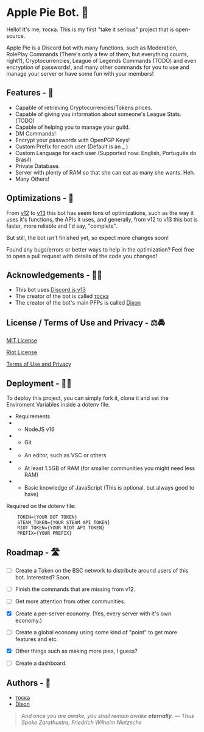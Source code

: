 
# Apple Pie Bot. 🥧

Hello! It's me, тоска. This is my first "take it serious" project that is open-source.

Apple Pie is a Discord bot with many functions, such as Moderation, RolePlay Commands (There's only a few of them, but everything counts, right?), Cryptocurrencies, League of Legends Commands (TODO) and even encryption of passwords!, and many other commands for you to use and manage your server or have some fun with your members!


## Features  - 🤖

- Capable of retrieving Cryptocurrencies/Tokens prices.
- Capable of giving you information about someone's League Stats. (TODO) 
- Capable of helping you to manage your guild.
- DM Commands!
- Encrypt your passwords with OpenPGP Keys!
- Custom Prefix for each user (Default is an _ )
- Custom Language for each user (Supported now: English, Português do Brasil)
- Private Database.
- Server with plenty of RAM so that she can eat as many she wants. Heh.
- Many Others!

  
## Optimizations - 🚀

From [v12](https://github.com/The-Crow-pleb/Apple-Pie-Bot/tree/v12) to [v13](https://github.com/The-Crow-pleb/Apple-Pie-Bot/tree/Apple-Pie-v13) this bot has seem tons of optimizations, such as the way it uses it's functions, the APIs it uses, and generally, from v12 to v13 this bot is faster, more reliable and I'd say, "complete".

But still, the bot isn't finished yet, so expect more changes soon! 

Found any bugs/errors or better ways to help in the optimization? Feel free to open a pull request with details of the code you changed!

  
## Acknowledgements - 👨‍🎓

 - This bot uses [Discord.js v13](https://github.com/discordjs/guide)
 - The creator of the bot is called [тоска](https://github.com/The-Crow-pleb)
 - The creator of the bot's main PFPs is called [Dixon](https://twitter.com/riickdixon)

  
## License / Terms of Use and Privacy - ⚖🚔

[MIT License](https://github.com/The-Crow-pleb/Apple-Pie-Bot/blob/Apple-Pie-v13/LICENSE)

[Riot License](https://github.com/The-Crow-pleb/Apple-Pie-Bot/blob/Apple-Pie-v13/RIOT-NOTE.md)

[Terms of Use and Privacy](https://www.tockanest.com/terms-of-use-and-privacy)
## Deployment - 👨‍💻

To deploy this project, you can simply fork it, clone it and set the Enviroment Variables inside a dotenv file.

- Requirements
- - NodeJS v16
- - Git
- - An editor, such as VSC or others
- - At least 1.5GB of RAM (for smaller communities you might need less RAM)
- - Basic knowledge of JavaScript (This is optional, but always good to have)

Required on the dotenv file:

```
    TOKEN={YOUR BOT TOKEN}
    STEAM_TOKEN={YOUR STEAM API TOKEN}
    RIOT_TOKEN={YOUR RIOT API TOKEN}
    PREFIX={YOUR PREFIX}
```

  
## Roadmap - 🛣

- [ ] Create a Token on the BSC network to distribute around users of this bot. Interested? Soon.

- [ ] Finish the commands that are missing from v12.

- [ ] Get more attention from other communities.

- [X] Create a per-server economy. (Yes, every server with it's own economy.)

- [ ] Create a global economy using some kind of "point" to get more features and etc.

- [X] Other things such as making more pies, I guess?

- [ ] Create a dashboard.

  
## Authors - 🍦

- [тоска](https://github.com/The-Crow-pleb)
- [Dixon](https://twitter.com/riickdixon)

  
>_And once you are awake, you shall remain awake **eternally.**_
>― _Thus Spoke Zarathustra, Friedrich Wilhelm Nietzsche_
